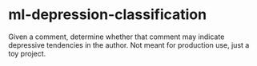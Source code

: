 # ml-depression-classification
Given a comment, determine whether that comment may indicate depressive tendencies in the author. Not meant for production use, just a toy project.
